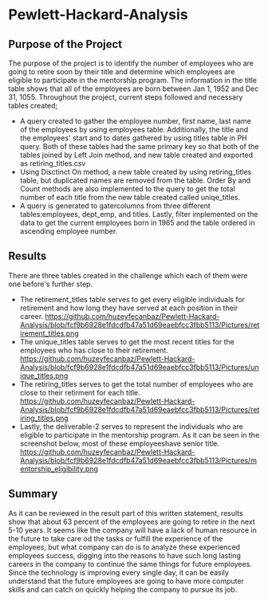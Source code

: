 # Pewlett-Hackard-Analysis

## Purpose of the Project
The purpose of the project is to identify the number of employees who are going to retire soon by their title and determine which employees are eligible to participate in the mentorship program. The information in the title table shows that all of the employees are born between Jan 1, 1952 and Dec 31, 1055. Throughout the project, current steps followed and necessary tables created;
- A query created to gather the employee number, first name, last name of the employees by using employees table. Additionally, the title and the employees' start and to dates gathered by using titles table in PH query. Both of these tables had the same primary key so that both of the tables joined by Left Join method, and new table created and exported as retiring_titles.csv
- Using Disctinct On method, a new table created by using retiring_titles table, but duplicated names are removed from the table. Order By and Count methods are also implemented to the query to get the total number of each title from the new table created called uniqe_titles.
- A query is generated to gatercolumns from three different tables:employees, dept_emp, and titles. Lastly, filter implemented on the data to get the current employees born in 1965 and the table ordered in ascending employee number.

## Results
There are three tables created in the challenge which each of them were one before's further step.
- The retirement_titles table serves to get every eligible individuals for retirement and how long they have served at each position in their career.
https://github.com/huzeyfecanbaz/Pewlett-Hackard-Analysis/blob/fcf9b6928e1fdcdfb47a51d69eaebfcc3fbb5113/Pictures/retirement_titles.png
- The unique_titles table serves to get the most recent titles for the employees who has close to their retirement.
https://github.com/huzeyfecanbaz/Pewlett-Hackard-Analysis/blob/fcf9b6928e1fdcdfb47a51d69eaebfcc3fbb5113/Pictures/unique_titles.png
- The retiring_titles serves to get the total number of employees who are close to their retirment for each title.
https://github.com/huzeyfecanbaz/Pewlett-Hackard-Analysis/blob/fcf9b6928e1fdcdfb47a51d69eaebfcc3fbb5113/Pictures/retiring_titles.png
- Lastly, the deliverable-2 serves to represent the individuals who are eligible to participate in the mentorship program. As it can be seen in the screenshot below, most of these employeeshave senior title.
https://github.com/huzeyfecanbaz/Pewlett-Hackard-Analysis/blob/fcf9b6928e1fdcdfb47a51d69eaebfcc3fbb5113/Pictures/mentorship_eligibility.png

## Summary
As it can be reviewed in the result part of this written statement, results show that about 63 percent of the employees are going to retire in the next 5-10 years. It seems like the company will have a lack of human resource in the future to take care od the tasks or fulfill the experience of the employees, but what company can do is to analyze these experienced employees success, digging into the reasons to have such long lasting careers in the company to continue the same things for future employees. Since the technology is improving every single day, it can be easily understand that the future employees are going to have more computer skills and can catch on quickly helping the company to pursue its job.

